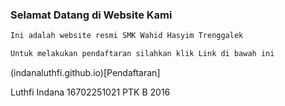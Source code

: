 ### Selamat Datang di Website Kami


```markdown
Ini adalah website resmi SMK Wahid Hasyim Trenggalek

Untuk melakukan pendaftaran silahkan klik Link di bawah ini

```
(indanaluthfi.github.io)[Pendaftaran]

Luthfi Indana
16702251021
PTK B 2016
